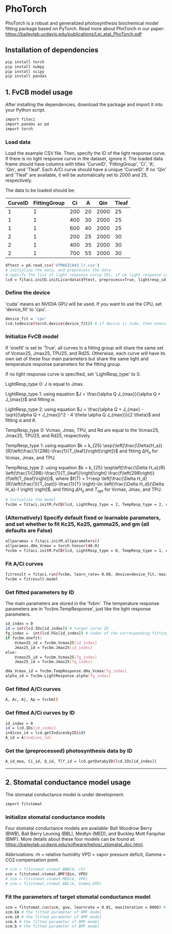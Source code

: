 # PhoTorch

PhoTorch is a robust and generalized photosynthesis biochemical model fitting package based on PyTorch.
Read more about PhoTorch in our paper: https://baileylab.ucdavis.edu/publications/Lei_etal_PhoTorch.pdf
## Installation of dependencies
```bash
pip install torch
pip install numpy
pip install scipy
pip install pandas
```
## 1. FvCB model usage
After installing the dependencies, download the package and import it into your Python script.

```bash
import fitaci
import pandas as pd
import torch
```
### Load data
Load the example CSV file. Then, specify the ID of the light response curve. If there is no light response curve in the dataset, ignore it.
The loaded data frame should have columns with titles 'CurveID', 'FittingGroup', 'Ci', 'A', 'Qin', and 'Tleaf'. Each A/Ci curve should have a unique 'CurveID'.
If no 'Qin' and 'Tleaf' are available, it will be automatically set to 2000 and 25, respectively.

The data to be loaded should be:

| CurveID | FittingGroup | Ci  | A  | Qin  | Tleaf |
|---------|--------------|-----|----|------|-------|
| 1       | 1            | 200 | 20 | 2000 | 25    |
| 1       | 1            | 400 | 30 | 2000 | 25    |
| 1       | 1            | 600 | 40 | 2000 | 25    |
| 2       | 1            | 200 | 25 | 2000 | 30    |
| 2       | 1            | 400 | 35 | 2000 | 30    |
| 2       | 1            | 700 | 55 | 2000 | 30    |

```bash
dftest = pd.read_csv('dfMAGIC043_lr.csv')
# initialize the data, and preprocess the data
# specify the list of light response curve IDs, if no light response curve, input "lightresp_id = None"
lcd = fitaci.initD.initLicordata(dftest, preprocess=True, lightresp_id = [118])
```
### Define the device
'cuda' means an NVIDIA GPU will be used. If you want to use the CPU, set 'device_fit' to 'cpu'.
```bash
device_fit = 'cpu'
lcd.todevice(torch.device(device_fit)) # if device is cuda, then execute this line
```
### Initialize FvCB model
If 'onefit' is set to 'True', all curves in a fitting group will share the same set of Vcmax25, Jmax25, TPU25, and Rd25.
Otherwise, each curve will have its own set of these four main parameters but share the same light and temperature response parameters for the fitting group.

If no light response curve is specified, set 'LightResp_type' to 0.

LightResp_type 0: J is equal to Jmax.

LightResp_type 1: using equation $J = \frac{\alpha Q J_{max}}{\alpha Q + J_{max}}$ and fitting $\alpha$.

LightResp_type 2: using equation $J = \frac{\alpha Q + J_{max} - \sqrt{(\alpha Q + J_{max})^2 - 4 \theta \alpha Q J_{max}}}{2 \theta}$ and fitting $\alpha$ and $\theta$.

TempResp_type 0: Vcmax, Jmax, TPU, and Rd are equal to the Vcmax25, Jmax25, TPU25, and Rd25, respectively.

TempResp_type 1: using equation $k = k_{25} \exp{\left[\frac{\Delta{H_a}}{R}\left(\frac{1}{298}-\frac{1}{T_{leaf}}\right)\right]}$ and fitting $\Delta{H_a}$ for Vcmax, Jmax, and TPU.

TempResp_type 2: using equation $k = k_{25} \exp\left[\frac{\Delta H_a}{R} \left(\frac{1}{298}-\frac{1}{T_{leaf}}\right)\right]  \frac{f\left(298\right)}{f\left(T_{leaf}\right)}$, where $f(T) = 1+\exp \left[\frac{\Delta H_d}{R}\left(\frac{1}{T_{opt}}-\frac{1}{T} \right)-\ln \left(\frac{\Delta H_d}{\Delta H_a}-1 \right) \right]$, and fitting $\Delta{H_a}$ and $T_{opt}$ for Vcmax, Jmax, and TPU.

```bash
# initialize the model
fvcbm = fitaci.initM.FvCB(lcd, LightResp_type = 2, TempResp_type = 2, onefit = False)
```
### (Alternatively) Specify default fixed or learnable parameters, and set whether to fit Kc25, Ko25, gamma25, and gm (all defaults are False)
```bash
allparamas = fitaci.initM.allparameters()
allparamas.dHa_Vcmax = torch.tensor(40.0)
fvcbm = fitaci.initM.FvCB(lcd, LightResp_type = 0, TempResp_type = 1, onefit = False, fitgm= False, fitgamma=True, fitKo=False, fitKc=True, allparams=allparamas)
```
### Fit A/Ci curves
```bash
fitresult = fitaci.run(fvcbm, learn_rate= 0.08, device=device_fit, maxiteration = 20000, minloss= 1, recordweightsTF=False)
fvcbm = fitresult.model
```
### Get fitted parameters by ID
The main parameters are stored in the 'fvbm'. The temperature response parameters are in 'fvcbm.TempResponse', just like the light response parameters.
```bash
id_index = 0
id = int(lcd.IDs[id_index]) # target curve ID
fg_index =  int(lcd.FGs[id_index]) # index of the corresponding fitting group
if fvcbm.onefit:
    Vcmax25_id = fvcbm.Vcmax25[id_index]
    Jmax25_id = fvcbm.Jmax25[id_index]
else:
    Vcmax25_id = fvcbm.Vcmax25[fg_index]
    Jmax25_id = fvcbm.Jmax25[fg_index]

dHa_Vcmax_id = fvcbm.TempResponse.dHa_Vcmax[fg_index]
alpha_id = fvcbm.LightResponse.alpha[fg_index]
```
### Get fitted A/Ci curves
```bash
A, Ac, Aj, Ap = fvcbm()
```

### Get fitted A/Ci curves by ID
```bash
id_index = 0
id = lcd.IDs[id_index]
indices_id = lcd.getIndicesbyID(id)
A_id = A[indices_id]
```
### Get the (preprocessed) photosynthesis data by ID
```bash
A_id_mea, Ci_id, Q_id, Tlf_id = lcd.getDatabyID(lcd.IDs[id_index])
```
***

## 2. Stomatal conductance model usage
The stomatal conductance model is under development.
```bash
import fitstomat
```
### Initialize stomatal conductance models
Four stomatal conductance models are available: Ball Woodrow Berry (BWB), Ball Berry Leuning (BBL), Medlyn (MED), and Buckley Mott Farquhar (BMF).
More details about these four models can be found at: https://baileylab.ucdavis.edu/software/helios/_stomatal_doc.html.

Abbriviations: rh = relative humidity VPD = vapor pressure deficit, Gamma = CO2 compensation point.
```bash
# scm = fitstomat.stomat.BWB(A, rh)
scm = fitstomat.stomat.BMF(Qin, VPD)
# scm = fitstomat.stomat.MED(A, VPD)
# scm = fitstomat.stomat.BBL(A, Gamma,VPD)
```
### Fit the parameters of target stomatal conductance model
```bash
scm = fitstomat.run(scm, gsw, learnrate = 0.01, maxiteration = 8000) # gsw is the stomatal conductance data
scm.Em # the fitted parameter of BMF model
scm.i0 # the fitted parameter of BMF model
scm.k # the fitted parameter of BMF model
scm.b # the fitted parameter of BMF model
```

